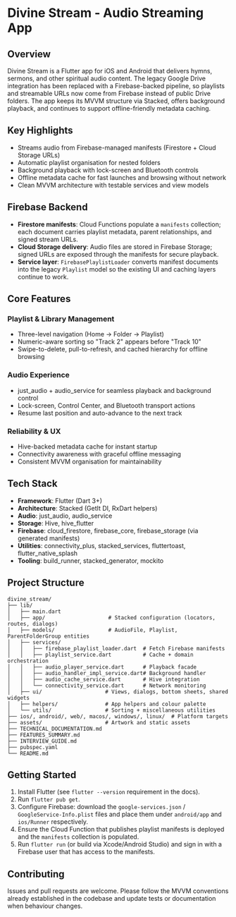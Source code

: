 # Divine Stream - Audio Streaming App

## Overview
Divine Stream is a Flutter app for iOS and Android that delivers hymns, sermons, and other spiritual audio content. The legacy Google Drive integration 
has been replaced with a Firebase-backed pipeline, so playlists and streamable URLs now come from Firebase instead of public Drive folders. 
The app keeps its MVVM structure via Stacked, offers background playback, and continues to support offline-friendly metadata caching.

## Key Highlights
- Streams audio from Firebase-managed manifests (Firestore + Cloud Storage URLs)
- Automatic playlist organisation for nested folders
- Background playback with lock-screen and Bluetooth controls
- Offline metadata cache for fast launches and browsing without network
- Clean MVVM architecture with testable services and view models

## Firebase Backend
- **Firestore manifests**: Cloud Functions populate a `manifests` collection; each document carries playlist metadata, 
    parent relationships, and signed stream URLs.
- **Cloud Storage delivery**: Audio files are stored in Firebase Storage; signed URLs are exposed through the manifests for secure playback.
- **Service layer**: `FirebasePlaylistLoader` converts manifest documents into the legacy `Playlist` model so the existing UI and caching 
    layers continue to work.

## Core Features
### Playlist & Library Management
- Three-level navigation (Home → Folder → Playlist)
- Numeric-aware sorting so "Track 2" appears before "Track 10"
- Swipe-to-delete, pull-to-refresh, and cached hierarchy for offline browsing

### Audio Experience
- just_audio + audio_service for seamless playback and background control
- Lock-screen, Control Center, and Bluetooth transport actions
- Resume last position and auto-advance to the next track

### Reliability & UX
- Hive-backed metadata cache for instant startup
- Connectivity awareness with graceful offline messaging
- Consistent MVVM organisation for maintainability

## Tech Stack
- **Framework**: Flutter (Dart 3+)
- **Architecture**: Stacked (GetIt DI, RxDart helpers)
- **Audio**: just_audio, audio_service
- **Storage**: Hive, hive_flutter
- **Firebase**: cloud_firestore, firebase_core, firebase_storage (via generated manifests)
- **Utilities**: connectivity_plus, stacked_services, fluttertoast, flutter_native_splash
- **Tooling**: build_runner, stacked_generator, mockito

## Project Structure
```
divine_stream/
├── lib/
│   ├── main.dart
│   ├── app/                    # Stacked configuration (locators, routes, dialogs)
│   ├── models/                 # AudioFile, Playlist, ParentFolderGroup entities
│   ├── services/
│   │   ├── firebase_playlist_loader.dart  # Fetch Firebase manifests
│   │   ├── playlist_service.dart          # Cache + domain orchestration
│   │   ├── audio_player_service.dart      # Playback facade
│   │   ├── audio_handler_impl_service.dart# Background handler
│   │   ├── audio_cache_service.dart       # Hive integration
│   │   └── connectivity_service.dart      # Network monitoring
│   ├── ui/                    # Views, dialogs, bottom sheets, shared widgets
│   ├── helpers/               # App helpers and colour palette
│   └── utils/                 # Sorting + miscellaneous utilities
├── ios/, android/, web/, macos/, windows/, linux/  # Platform targets
├── assets/                    # Artwork and static assets
├── TECHNICAL_DOCUMENTATION.md
├── FEATURES_SUMMARY.md
├── INTERVIEW_GUIDE.md
├── pubspec.yaml
└── README.md
```

## Getting Started
1. Install Flutter (see `flutter --version` requirement in the docs).
2. Run `flutter pub get`.
3. Configure Firebase: download the `google-services.json` / `GoogleService-Info.plist` files and place them under 
   `android/app` and `ios/Runner` respectively.
4. Ensure the Cloud Function that publishes playlist manifests is deployed and the `manifests` collection is populated.
5. Run `flutter run` (or build via Xcode/Android Studio) and sign in with a Firebase user that has access to the manifests.

## Contributing
Issues and pull requests are welcome. Please follow the MVVM conventions already established in the codebase and update tests or documentation 
when behaviour changes.
